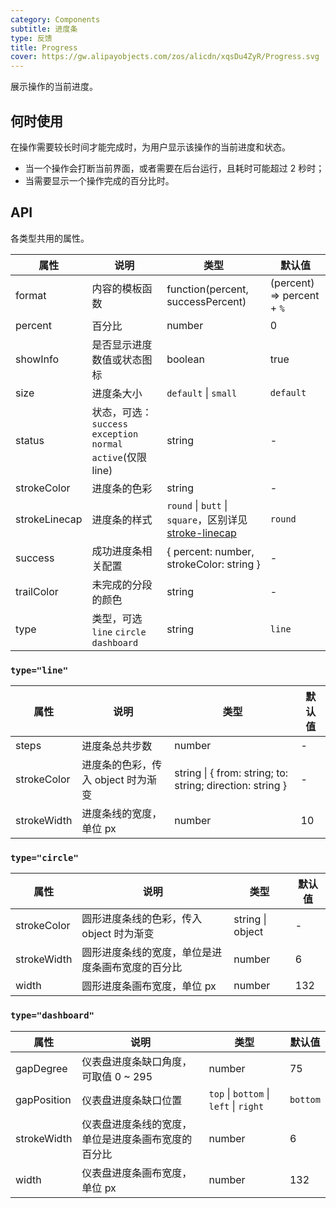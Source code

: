 ```yaml
---
category: Components
subtitle: 进度条
type: 反馈
title: Progress
cover: https://gw.alipayobjects.com/zos/alicdn/xqsDu4ZyR/Progress.svg
---
```


展示操作的当前进度。

## 何时使用

在操作需要较长时间才能完成时，为用户显示该操作的当前进度和状态。

- 当一个操作会打断当前界面，或者需要在后台运行，且耗时可能超过 2 秒时；
- 当需要显示一个操作完成的百分比时。

## API

各类型共用的属性。

| 属性 | 说明 | 类型 | 默认值 |
| --- | --- | --- | --- |
| format | 内容的模板函数 | function(percent, successPercent) | (percent) => percent + `%` |
| percent | 百分比 | number | 0 |
| showInfo | 是否显示进度数值或状态图标 | boolean | true |
| size | 进度条大小 | `default` \| `small` | `default` |
| status | 状态，可选：`success` `exception` `normal` `active`(仅限 line) | string | - |
| strokeColor | 进度条的色彩 | string | - |
| strokeLinecap | 进度条的样式 | `round` \| `butt` \| `square`，区别详见 [stroke-linecap](https://developer.mozilla.org/docs/Web/SVG/Attribute/stroke-linecap) | `round` |
| success | 成功进度条相关配置 | { percent: number, strokeColor: string } | - |
| trailColor | 未完成的分段的颜色 | string | - |
| type | 类型，可选 `line` `circle` `dashboard` | string | `line` |

### `type="line"`

| 属性 | 说明 | 类型 | 默认值 |
| --- | --- | --- | --- |
| steps | 进度条总共步数 | number | - |
| strokeColor | 进度条的色彩，传入 object 时为渐变 | string \| { from: string; to: string; direction: string } | - |
| strokeWidth | 进度条线的宽度，单位 px | number | 10 |

### `type="circle"`

| 属性        | 说明                                             | 类型             | 默认值 |
| ----------- | ------------------------------------------------ | ---------------- | ------ |
| strokeColor | 圆形进度条线的色彩，传入 object 时为渐变         | string \| object | -      |
| strokeWidth | 圆形进度条线的宽度，单位是进度条画布宽度的百分比 | number           | 6      |
| width       | 圆形进度条画布宽度，单位 px                      | number           | 132    |

### `type="dashboard"`

| 属性 | 说明 | 类型 | 默认值 |
| --- | --- | --- | --- |
| gapDegree | 仪表盘进度条缺口角度，可取值 0 ~ 295 | number | 75 |
| gapPosition | 仪表盘进度条缺口位置 | `top` \| `bottom` \| `left` \| `right` | `bottom` |
| strokeWidth | 仪表盘进度条线的宽度，单位是进度条画布宽度的百分比 | number | 6 |
| width | 仪表盘进度条画布宽度，单位 px | number | 132 |
